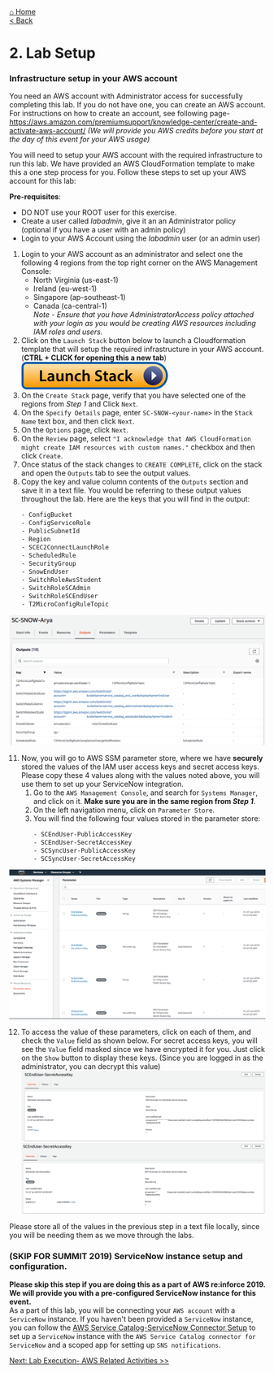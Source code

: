 [⌂ Home](/labs/end-to-end-it-lifecycle-management/README.md)
<br />[< Back](/labs/end-to-end-it-lifecycle-management/resources/LAB-OVERVIEW.md)

# 2. Lab Setup

### Infrastructure setup in your AWS account
You need an AWS account with Administrator access for successfully completing this lab.  If you do not have one, you can create an AWS account. For instructions on how to create an account, see following page- 
https://aws.amazon.com/premiumsupport/knowledge-center/create-and-activate-aws-account/
_(We will provide you AWS credits before you start at the day of this event for your AWS usage)_

You will need to setup your AWS account with the required infrastructure to run this lab. We have provided an AWS CloudFormation template to make this a one step process for you. Follow these steps to set up your AWS account for this lab:

**Pre-requisites**:
- DO NOT use your ROOT user for this exercise.
- Create a user called *labadmin*, give it an an Administrator policy (optional if    you have a user with an admin policy)
- Login to your AWS Account using the *labadmin* user (or an admin user)



1.	Login to your AWS account as an administrator and select one the following 4 regions from the top right corner on the AWS Management Console:
    - North Virginia (us-east-1)
    - Ireland (eu-west-1)
    - Singapore (ap-southeast-1)
    - Canada (ca-central-1)
<br />_Note - Ensure that you have AdministratorAccess policy attached with your login as you would be creating AWS resources including IAM roles and users._
2. Click on the `Launch Stack` button below to launch a Cloudformation template that will setup the required infrastructure in your AWS account. (**CTRL + CLICK for opening this a new tab**)
<br />[![Launch Stack](/labs/end-to-end-it-lifecycle-management/resources/launch-stack.svg)](https://console.aws.amazon.com/cloudformation/home#/stacks/new?stackName=SC-SNOW-&templateURL=https://reinforce-us-east-1.s3.amazonaws.com/lab_v2.json)
3. On the `Create Stack` page, verify that you have selected one of the regions from _Step 1_ and Click `Next`.
6.	On the `Specify Details` page, enter `SC-SNOW-<your-name>` in the `Stack Name` text box, and then click `Next`. 
7.	On the `Options` page, click `Next`.
8.	On the `Review` page, select `"I acknowledge that AWS CloudFormation might create IAM resources with custom names."` checkbox and then click `Create`.
9.	Once status of the stack changes to `CREATE COMPLETE`, click on the stack and open the `Outputs` tab to see the output values.
10.	Copy the key and value column contents of the `Outputs` section and save it in a text file. You would be referring to these output values throughout the lab. Here are the keys that you will find in the output:
    ```
    - ConfigBucket        
    - ConfigServiceRole
    - PublicSubnetId  
    - Region      
    - SCEC2ConnectLaunchRole       
    - ScheduledRule      
    - SecurityGroup   
    - SnowEndUser     
    - SwitchRoleAwsStudent
    - SwitchRoleSCAdmin   
    - SwitchRoleSCEndUser 
    - T2MicroConfigRuleTopic 
    ```
![Stack Complete](/labs/end-to-end-it-lifecycle-management/resources/stack-complete.png)

11. Now, you will go to AWS SSM parameter store, where we have **securely** stored the values of the IAM user access keys and secret access keys. Please copy these 4 values along with the values noted above, you will use them to set up your ServiceNow integration.
    1. Go to the `AWS Management Console`, and search for `Systems Manager`, and click on it. **Make sure you are in the same region from _Step 1_**.
    2. On the left navigation menu, click on `Parameter Store`.
    3. You will find the following four values stored in the parameter store:
        ```
        - SCEndUser-PublicAccessKey
        - SCEndUser-SecretAccessKey
        - SCSyncUser-PublicAccessKey
        - SCSyncUser-SecretAccessKey
        ```

![setup-ssm-1](/labs/end-to-end-it-lifecycle-management/resources/setup-ssm-1.png)

12. To access the value of these parameters, click on each of them, and check the `Value` field as shown below. For secret access keys, you will see the `Value` field masked since we have encrypted it for you. Just click on the `Show` button to display these keys. (Since you are logged in as the administrator, you can decrypt this value)
![setup-ssm-1.5](/labs/end-to-end-it-lifecycle-management/resources/setup-ssm-1.5.png)
![setup-ssm-2](/labs/end-to-end-it-lifecycle-management/resources/setup-ssm-2.png)

Please store all of the values in the previous step in a text file locally, since you will be needing them as we move through the labs.

### (SKIP FOR SUMMIT 2019) ServiceNow instance setup and configuration.
**Please skip this step if you are doing this as a part of AWS re:inforce 2019. We will provide you with a pre-configured ServiceNow instance for this event.** <br />
As a part of this lab, you will be connecting your `AWS account` with a `ServiceNow` instance. If you haven't been provided a `ServiceNow` instance, you can follow the [AWS Service Catalog-ServiceNow Connector Setup](README-PREREQ-SNOW.md) to set up a `ServiceNow` instance with the `AWS Service Catalog connector for ServiceNow` and a scoped app for setting up `SNS notifications`.

[Next: Lab Execution- AWS Related Activities >>](/labs/end-to-end-it-lifecycle-management/resources/LAB-EXECUTION-1.md)
